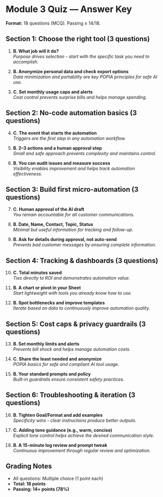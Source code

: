 # Module 3 Quiz — Answer Key

**Format:** 18 questions (MCQ). Passing ≥ 14/18.

## Section 1: Choose the right tool (3 questions)

1. **B. What job will it do?**  
   _Purpose drives selection - start with the specific task you need to accomplish._

2. **B. Anonymize personal data and check export options**  
   _Data minimization and portability are key POPIA principles for safe AI use._

3. **C. Set monthly usage caps and alerts**  
   _Cost control prevents surprise bills and helps manage spending._

## Section 2: No-code automation basics (3 questions)

4. **C. The event that starts the automation**  
   _Triggers are the first step in any automation workflow._

5. **B. 2–3 actions and a human approval step**  
   _Small and safe approach prevents complexity and maintains control._

6. **B. You can audit issues and measure success**  
   _Visibility enables improvement and helps track automation effectiveness._

## Section 3: Build first micro-automation (3 questions)

7. **C. Human approval of the AI draft**  
   _You remain accountable for all customer communications._

8. **B. Date, Name, Contact, Topic, Status**  
   _Minimal but useful information for tracking and follow-up._

9. **B. Ask for details during approval, not auto-send**  
   _Prevents bad customer messages by ensuring complete information._

## Section 4: Tracking & dashboards (3 questions)

10. **C. Total minutes saved**  
    _Ties directly to ROI and demonstrates automation value._

11. **B. A chart or pivot in your Sheet**  
    _Start lightweight with tools you already know how to use._

12. **B. Spot bottlenecks and improve templates**  
    _Iterate based on data to continuously improve automation quality._

## Section 5: Cost caps & privacy guardrails (3 questions)

13. **B. Set monthly limits and alerts**  
    _Prevents bill shock and helps manage automation costs._

14. **C. Share the least needed and anonymize**  
    _POPIA basics for safe and compliant AI tool usage._

15. **B. Your standard prompts and policy**  
    _Built-in guardrails ensure consistent safety practices._

## Section 6: Troubleshooting & iteration (3 questions)

16. **B. Tighten Goal/Format and add examples**  
    _Specificity wins - clear instructions produce better outputs._

17. **C. Adding tone guidance (e.g., warm, concise)**  
    _Explicit tone control helps achieve the desired communication style._

18. **B. A 15-minute log review and prompt tweak**  
    _Continuous improvement through regular review and optimization._

## Grading Notes

- All questions: Multiple choice (1 point each)
- **Total: 18 points**
- **Passing: 14+ points (78%)**

